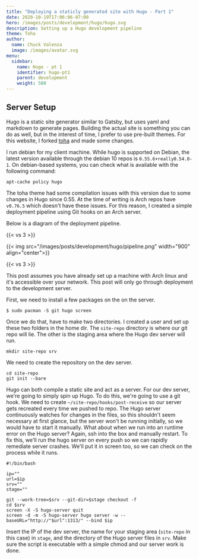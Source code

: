 ```yaml
---
title: "Deploying a staticly generated site with Hugo - Part 1"
date: 2020-10-19T17:06:06-07:00
hero: /images/posts/development/hugo/hugo.svg
description: Setting up a Hugo development pipeline
theme: Toha
author:
  name: Chuck Valenza
  image: /images/avatar.svg
menu:
  sidebar:
    name: Hugo - pt 1
    identifier: hugo-pt1
    parent: development
    weight: 500
---
```


## Server Setup

Hugo is a static site generator similar to Gatsby, but uses yaml and markdown
to generate pages. Building the actual site is something you can do as well,
but in the interest of time, I prefer to use pre-built themes. For this
website, I forked [toha](https://themes.gohugo.io/toha/) and made some changes.

I run debian for my client machine. While hugo is supported on Debian, the
latest version available through the debian 10 repos is `0.55.6+really0.54.0-1`.
On debian-based systems, you can check what is available with the following
command:

```
apt-cache policy hugo
```

The toha theme had some compilation issues with this version due to some changes
in Hugo since 0.55. At the time of writing is Arch repos have `v0.76.5` which
doesn't have these issues. For this reason, I created a simple deployment pipeline
using Git hooks on an Arch server.

Below is a diagram of the deployment pipeline.

{{< vs 3 >}}

{{< img src="/images/posts/development/hugo/pipeline.png" width="900" align="center">}}

{{< vs 3 >}}

This post assumes you have already set up a machine with Arch linux and it's
accessible over your network. This post will only go through deployment to the
development server.

First, we need to install a few packages on the on the server.

```
$ sudo pacman -S git hugo screen
```

Once we do that, have to make two directories. I created a user and set up these
two folders in the home dir. The `site-repo` directory is where our git repo
will lie. The other is the staging area where the Hugo dev server will run.

```
mkdir site-repo srv
```

We need to create the repository on the dev server.

```
cd site-repo
git init --bare
```

Hugo can both compile a static site and act as a server. For our dev server,
we're going to simply spin up Hugo. To do this, we're going to use a git hook.
We need to create `~/site-repo/hooks/post-receive` so our server gets recreated
every time we pushed to repo. The Hugo server continuously watches for changes
in the files, so this shouldn't seem necessary at first glance, but the server
won't be running initially, so we would have to start it manually. What about
when we run into an runtime error on the Hugo server? Again, ssh into the box
and manually restart. To fix this, we'll run the hugo server on every push so
we can rapidly remediate server crashes. We'll put it in screen too, so we can
check on the process while it runs.

```
#!/bin/bash

ip=""
url=$ip
srv=""
stage=""

git --work-tree=$srv --git-dir=$stage checkout -f
cd $srv
screen -X -S hugo-server quit
screen -d -m -S hugo-server hugo server -w --baseURL="http://"$url":1313/" --bind $ip
```

Insert the IP of the dev server, the name for your staging area (`site-repo` in
this case) in `stage`, and the directory of the Hugo server files in `srv`. Make
sure the script is executable with a simple chmod and our server work is done.

